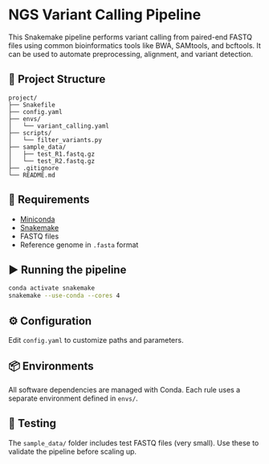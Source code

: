# NGS Variant Calling Pipeline

This Snakemake pipeline performs variant calling from paired-end FASTQ files using common bioinformatics tools like BWA, SAMtools, and bcftools. It can be used to automate preprocessing, alignment, and variant detection.

## 📁 Project Structure

```
project/
├── Snakefile
├── config.yaml
├── envs/
│   └── variant_calling.yaml
├── scripts/
│   └── filter_variants.py
├── sample_data/
│   ├── test_R1.fastq.gz
│   └── test_R2.fastq.gz
├── .gitignore
└── README.md
```

## 🔧 Requirements

- [Miniconda](https://docs.conda.io/en/latest/miniconda.html)
- [Snakemake](https://snakemake.readthedocs.io/en/stable/)
- FASTQ files
- Reference genome in `.fasta` format

## ▶️ Running the pipeline

```bash
conda activate snakemake
snakemake --use-conda --cores 4
```

## ⚙️ Configuration

Edit `config.yaml` to customize paths and parameters.

## 📦 Environments

All software dependencies are managed with Conda. Each rule uses a separate environment defined in `envs/`.

## 🧪 Testing

The `sample_data/` folder includes test FASTQ files (very small). Use these to validate the pipeline before scaling up.
